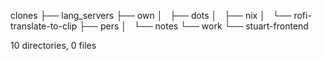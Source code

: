 clones
├── lang_servers
├── own
│   ├── dots
│   ├── nix
│   └── rofi-translate-to-clip
├── pers
│   └── notes
└── work
    └── stuart-frontend

10 directories, 0 files
